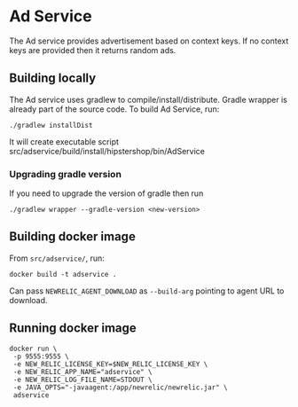 # Ad Service

The Ad service provides advertisement based on context keys. If no context keys are provided then it returns random ads.

## Building locally

The Ad service uses gradlew to compile/install/distribute. Gradle wrapper is already part of the source code. To build Ad Service, run:

```
./gradlew installDist
```
It will create executable script src/adservice/build/install/hipstershop/bin/AdService

### Upgrading gradle version
If you need to upgrade the version of gradle then run

```
./gradlew wrapper --gradle-version <new-version>
```

## Building docker image

From `src/adservice/`, run:

```
docker build -t adservice .
```

Can pass `NEWRELIC_AGENT_DOWNLOAD` as `--build-arg` pointing to agent URL to download.

## Running docker image

```
docker run \
 -p 9555:9555 \
 -e NEW_RELIC_LICENSE_KEY=$NEW_RELIC_LICENSE_KEY \
 -e NEW_RELIC_APP_NAME="adservice" \
 -e NEW_RELIC_LOG_FILE_NAME=STDOUT \
 -e JAVA_OPTS="-javaagent:/app/newrelic/newrelic.jar" \
 adservice
```

